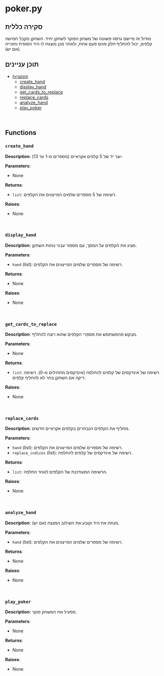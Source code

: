 # poker.py

## סקירה כללית

מודול זה מיישם גרסה פשוטה של משחק הפוקר לשחקן יחיד. השחקן מקבל חמישה קלפים, יכול להחליף חלק מהם פעם אחת, ולאחר מכן מוצגת לו היד הסופית והזכייה (אם יש).

## תוכן עניינים

- [פונקציות](#Functions)
  - [create_hand](#create_hand)
  - [display_hand](#display_hand)
  - [get_cards_to_replace](#get_cards_to_replace)
  - [replace_cards](#replace_cards)
  - [analyze_hand](#analyze_hand)
  - [play_poker](#play_poker)

<br>

## Functions

### `create_hand`

**Description**: יוצר יד של 5 קלפים אקראיים (מספרים מ-1 עד 13).

**Parameters**:
- None

**Returns**:
- `list`: רשימה של 5 מספרים שלמים המייצגים את הקלפים.

**Raises**:
- None

<br>

### `display_hand`

**Description**: מציג את הקלפים על המסך, עם מספור עבור נוחות השחקן.

**Parameters**:
- `hand` (list): רשימה של מספרים שלמים המייצגים את הקלפים.

**Returns**:
- None

**Raises**:
- None

<br>

### `get_cards_to_replace`

**Description**: מבקש מהמשתמש את מספרי הקלפים שהוא רוצה להחליף.

**Parameters**:
- None

**Returns**:
- `list`: רשימה של אינדקסים של קלפים להחלפה (אינדקסים מתחילים מ-0). רשימה ריקה אם השחקן בחר לא להחליף קלפים.

**Raises**:
- None

<br>

### `replace_cards`

**Description**: מחליף את הקלפים הנבחרים בקלפים אקראיים חדשים.

**Parameters**:
- `hand` (list): רשימה של מספרים שלמים המייצגים את הקלפים.
- `replace_indices` (list): רשימה של אינדקסים של קלפים להחלפה.

**Returns**:
- `list`: הרשימה המעודכנת של הקלפים לאחר החלפה.

**Raises**:
- None

<br>

### `analyze_hand`

**Description**: מנתח את היד וקובע את השילוב המנצח (אם יש).

**Parameters**:
- `hand` (list): רשימה של מספרים שלמים המייצגים את הקלפים.

**Returns**:
- None

**Raises**:
- None

<br>

### `play_poker`

**Description**: מפעיל את המשחק פוקר.

**Parameters**:
- None

**Returns**:
- None

**Raises**:
- None